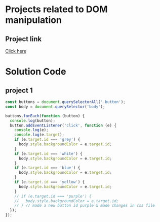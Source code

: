 # Projects related to DOM manipulation

## Project link
[Click here](https://stackblitz.com/edit/dom-project-chaiaurcode?file=index.html)


# Solution Code
## project 1

```javascript
const buttons = document.querySelectorAll('.button');
const body = document.querySelector('body');

buttons.forEach(function (button) {
  console.log(button);
  button.addEventListener('click', function (e) {
    console.log(e);
    console.log(e.target);
    if (e.target.id === 'grey') {
      body.style.backgroundColor = e.target.id;
    }
    if (e.target.id === 'white') {
      body.style.backgroundColor = e.target.id;
    }
    if (e.target.id === 'blue') {
      body.style.backgroundColor = e.target.id;
    }
    if (e.target.id === 'yellow') {
      body.style.backgroundColor = e.target.id;
    }
    // if (e.target.id === 'purple') {
    //   body.style.backgroundColor = e.target.id;
    // } // made a new button id purple & made changes in css file
  });
});

```

